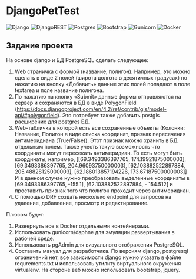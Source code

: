# DjangoPetTest

![Django](https://img.shields.io/badge/django-%23092E20.svg?style=for-the-badge&logo=django&logoColor=white)
![DjangoREST](https://img.shields.io/badge/DJANGO-REST-ff1709?style=for-the-badge&logo=django&logoColor=white&color=ff1709&labelColor=gray)
![Postgres](https://img.shields.io/badge/postgres-%23316192.svg?style=for-the-badge&logo=postgresql&logoColor=white)
![Bootstrap](https://img.shields.io/badge/bootstrap-%238511FA.svg?style=for-the-badge&logo=bootstrap&logoColor=white)
![Gunicorn](https://img.shields.io/badge/gunicorn-%298729.svg?style=for-the-badge&logo=gunicorn&logoColor=white)
![Docker](https://img.shields.io/badge/docker-%230db7ed.svg?style=for-the-badge&logo=docker&logoColor=white)

## Задание проекта

На основе django и БД PostgreSQL сделать следующее:

1. Web страничка с формой (название, полигон). Например, это можно сделать в виде 2 полей (широта долгота в десятичных градусах) по нажатию на кнопку «Добавить» данные этих полей попадают в поле textarea и поле название полигона.
2. По нажатию на кнопку «Submit» данные формы отправляются на сервер и сохраняются в БД в виде PolygonField (https://docs.djangoproject.com/en/4.2/ref/contrib/gis/model-api/#polygonfield). Это потребует также добавить postgis расширение для postgres БД.
3. Web-табличка в которой есть все сохраненные объекты (Колонки: Название, Полигон в виде списка координат, признак пересечения антимеридиана (True/False)). Этот признак можно хранить в БД отдельным полем. Также учесть такую возможность что координаты могут пересекать антимеридиан. То есть могут быть координаты, например, [[69.3493386397765, 174.19921875000003], [69.3493386397765, 204.96093750000003], [62.103882522897884, 205.48828125000003], [62.186013857194226, 173.67187500000003]] И в данном случае нужно преобразовать выделенные координаты в [69.3493386397765, -155.1], [62.103882522897884, - 154.512] и проставить признак того что полигон проходит через антимеридиан.
4. С помощью DRF создать несколько endpoint для запросов на удаление, добавление, просмотр и редактирование.

Плюсом будет:

1. Развернуть все в Docker отдельными контейнерами.
2. Использовать gunicorn/daphne для эмуляции развертывания в рабочей среде.
3. Использовать pgAdmin для визуального отображения PostgreSQL.
4. Составить мануал для разработчика.
По версиям django, postgresql ограничений нет, все зависимости django нужно указать в файле requrements.txt и использовать утилиту виртуального окружения virtualenv. На стороне веб можно использовать bootstrap, jquery.